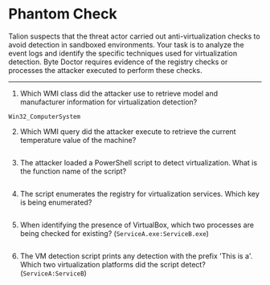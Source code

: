 # Phantom Check

Talion suspects that the threat actor carried out anti-virtualization checks to avoid detection in sandboxed environments. Your task is to analyze the event logs and identify the specific techniques used for virtualization detection. Byte Doctor requires evidence of the registry checks or processes the attacker executed to perform these checks.

-----

1. Which WMI class did the attacker use to retrieve model and manufacturer information for virtualization detection?

```
Win32_ComputerSystem
```

2. Which WMI query did the attacker execute to retrieve the current temperature value of the machine?

```

```

3. The attacker loaded a PowerShell script to detect virtualization. What is the function name of the script?

```

```

4. The script enumerates the registry for virtualization services. Which key is being enumerated?

```

```

5. When identifying the presence of VirtualBox, which two processes are being checked for existing? (`ServiceA.exe:ServiceB.exe`)

```

```

6. The VM detection script prints any detection with the prefix 'This is a'. Which two virtualization platforms did the script detect? (`ServiceA:ServiceB`)